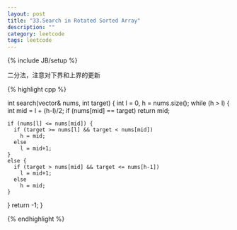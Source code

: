 ```yaml
---
layout: post
title: "33.Search in Rotated Sorted Array"
description: ""
category: leetcode
tags: leetcode
---
```

{% include JB/setup %}

二分法，注意对下界和上界的更新

{% highlight cpp %}

int search(vector<int>& nums, int target) {
  int l = 0, h = nums.size();
  while (h > l) {
    int mid = l + (h-l)/2;
    if (nums[mid] == target) return mid;
    
    if (nums[l] <= nums[mid]) {
      if (target >= nums[l] && target < nums[mid])
        h = mid;
      else
        l = mid+1;
    }
    else {
      if (target > nums[mid] && target <= nums[h-1])
        l = mid+1;
      else
        h = mid;
    }
  }
  return -1;
}

{% endhighlight %}

